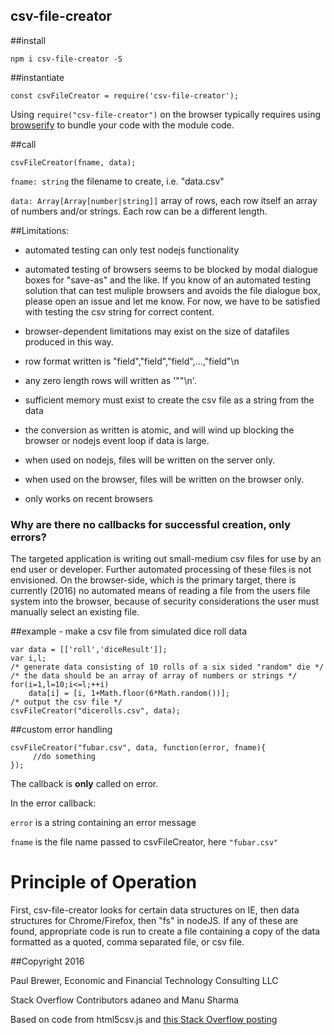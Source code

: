 csv-file-creator
-----

##install

    npm i csv-file-creator -S

##instantiate

    const csvFileCreator = require('csv-file-creator');

Using `require("csv-file-creator")` on the browser typically requires using [browserify](http://browserify.org/) to bundle your code with the module code.

##call

    csvFileCreator(fname, data);

`fname: string` the filename to create, i.e. "data.csv"

`data: Array[Array[number|string]]` array of rows, each row itself an array of numbers and/or strings. Each row can be a different length. 

##Limitations: 
 * automated testing can only test nodejs functionality

 * automated testing of browsers seems to be blocked by modal dialogue boxes for "save-as" and the like.  If you know of an automated testing solution that can test muliple browsers and avoids the file dialogue box, please open an issue and let me know. For now, we have to be satisfied with testing the csv string for correct content.  

 * browser-dependent limitations may exist on the size of datafiles produced in this way.

 * row format written is "field","field","field",...,"field"\n

 * any zero length rows will written as '""\n'.  

 * sufficient memory must exist to create the csv file as a string from the data

 * the conversion as written is atomic, and will wind up blocking the browser or nodejs event loop if data is large.

 * when used on nodejs, files will be written on the server only.

 * when used on the browser, files will be written on the browser only.

 * only works on recent browsers

### Why are there no callbacks for successful creation, only errors?

The targeted application is writing out small-medium csv files for use by an end user or developer.  Further automated processing of these files is not envisioned.  On the browser-side, which is the primary target, there is currently (2016) no automated means of reading a file from the users file system into the browser, because of security considerations the user must manually select an existing file.  

##example - make a csv file from simulated dice roll data

    var data = [['roll','diceResult']];
    var i,l;
    /* generate data consisting of 10 rolls of a six sided "random" die */
    /* the data should be an array of array of numbers or strings */
    for(i=1,l=10;i<=l;++i) 
        data[i] = [i, 1+Math.floor(6*Math.random())];
    /* output the csv file */
    csvFileCreator("dicerolls.csv", data);

##custom error handling

    csvFileCreator("fubar.csv", data, function(error, fname){ 
         //do something
    });

The callback is **only** called on error.  


In the error callback:  

`error` is a string containing an error message

`fname` is the file name passed to csvFileCreator, here `"fubar.csv"`

# Principle of Operation

First, csv-file-creator looks for certain data structures on IE, then data structures for Chrome/Firefox, then "fs" in nodeJS.  If any of these are found, 
appropriate code is run to create a file containing a copy of the data
formatted as a quoted, comma separated file, or csv file.  


##Copyright 2016

Paul Brewer, Economic and Financial Technology Consulting LLC

Stack Overflow Contributors adaneo and Manu Sharma

Based on code from html5csv.js and 
[this Stack Overflow posting](http://stackoverflow.com/questions/17836273/export-javascript-data-to-csv-file-without-server-interaction)

